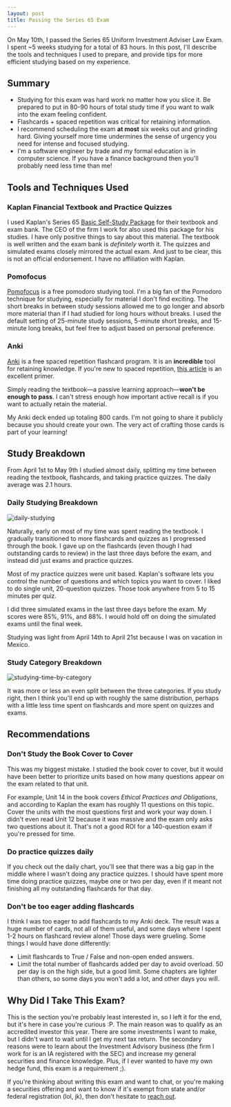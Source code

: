 ```yaml
---
layout: post
title: Passing the Series 65 Exam
---
```


On May 10th, I passed the Series 65 Uniform Investment Adviser Law Exam. I spent ~5 weeks studying for a total of 83 hours. In this post, I'll describe the tools and techniques I used to prepare, and provide tips for more efficient studying based on my experience.

## Summary
- Studying for this exam was hard work no matter how you slice it. Be prepared to put in 80-90 hours of total study time if you want to walk into the exam feeling confident.
- Flashcards + spaced repetition was critical for retaining information.
- I recommend scheduling the exam **at most** six weeks out and grinding hard. Giving yourself more time undermines the sense of urgency you need for intense and focused studying.
- I'm a software engineer by trade and my formal education is in computer science. If you have a finance background then you'll probably need less time than me!

## Tools and Techniques Used

### Kaplan Financial Textbook and Practice Quizzes
I used Kaplan's Series 65 [Basic Self-Study Package](https://www.kaplanfinancial.com/securities/series-65?select=2) for their textbook and exam bank. The CEO of the firm I work for also used this package for his studies. I have only positive things to say about this material. The textbook is well written and the exam bank is _definitely_ worth it. The quizzes and simulated exams closely mirrored the actual exam. And just to be clear, this is not an official endorsement. I have no affiliation with Kaplan.

### Pomofocus
[Pomofocus](https://pomofocus.io/) is a free pomodoro studying tool. I'm a big fan of the Pomodoro technique for studying, especially for material I don't find exciting. The short breaks in between study sessions allowed me to go longer and absorb more material than if I had studied for long hours without breaks. I used the default setting of 25-minute study sessions, 5-minute short breaks, and 15-minute long breaks, but feel free to adjust based on personal preference.

### Anki
[Anki](https://apps.ankiweb.net/) is a free spaced repetition flashcard program. It is an **incredible** tool for retaining knowledge. If you're new to spaced repetition, [this article](https://gwern.net/spaced-repetition) is an excellent primer.

Simply reading the textbook—a passive learning approach—**won't be enough to pass**. I can't stress enough how important active recall is if you want to actually retain the material.

My Anki deck ended up totaling 800 cards. I'm not going to share it publicly because you should create your own. The very act of crafting those cards is part of your learning!

## Study Breakdown
From April 1st to May 9th I studied almost daily, splitting my time between reading the textbook, flashcards, and taking practice quizzes. The daily average was 2.1 hours.

### Daily Studying Breakdown
![daily-studying]({{site.baseurl}}/images/series-65/daily-study-breakdown.png)

Naturally, early on most of my time was spent reading the textbook. I gradually transitioned to more flashcards and quizzes as I progressed through the book. I gave up on the flashcards (even though I had outstanding cards to review) in the last three days before the exam, and instead did just exams and practice quizzes.

Most of my practice quizzes were unit based. Kaplan's software lets you control the number of questions and which topics you want to cover. I liked to do single unit, 20-question quizzes. Those took anywhere from 5 to 15 minutes per quiz.

I did three simulated exams in the last three days before the exam. My scores were 85%, 91%, and 88%. I would hold off on doing the simulated exams until the final week.

Studying was light from April 14th to April 21st because I was on vacation in Mexico.

### Study Category Breakdown
![studying-time-by-category]({{site.baseurl}}/images/series-65/studying-time-by-category.png)

It was more or less an even split between the three categories. If you study right, then I think you'll end up
with roughly the same distribution, perhaps with a little less time spent on flashcards and more spent on quizzes
and exams.

## Recommendations

### Don't Study the Book Cover to Cover
This was my biggest mistake. I studied the book cover to cover, but it would have been better to prioritize units based on how many questions appear on the exam related to that unit.

For example, Unit 14 in the book covers _Ethical Practices and Obligations_, and according to Kaplan the exam has roughly 11 questions on this topic. Cover the units with the most questions first and work your way down. I didn't even read Unit 12 because it was massive and the exam only asks two questions about it. That's not a good ROI for a 140-question exam if you're pressed for time.

### Do practice quizzes daily
If you check out the daily chart, you'll see that there was a big gap in the middle where I wasn't doing any practice quizzes. I should have spent more time doing practice quizzes, maybe one or two per day, even if
it meant not finishing all my outstanding flashcards for that day.

### Don't be too eager adding flashcards
I think I was too eager to add flashcards to my Anki deck. The result was a huge number of cards, not all of them useful, and some days where I spent 1-2 hours on flashcard review alone! Those days were grueling. Some things I would have done differently:

- Limit flashcards to True / False and non-open ended answers.
- Limit the total number of flashcards added per day to avoid overload. 50 per day is on the high side, but a good limit. Some chapters are lighter than others, so some days you won't add a lot, and other days you will.

## Why Did I Take This Exam?
This is the section you're probably least interested in, so I left it for the end, but it's here in case you're curious :P. The main
reason was to qualify as an accredited investor this year. There are some investments I want to make, but I didn't want to wait until
I get my next tax return. The secondary reasons were to learn about the Investment Advisory business (the firm I work for is an IA registered with the SEC) and increase my general securities and finance knowledge. Plus, if I ever wanted to have my own hedge fund, this exam is a requirement ;).

If you're thinking about writing this exam and want to chat, or you're making a securities offering and want to know if it's exempt from state and/or federal registration (lol, jk), then don't hesitate to [reach out](mailto:dalton.g.sweeney@gmail.com).